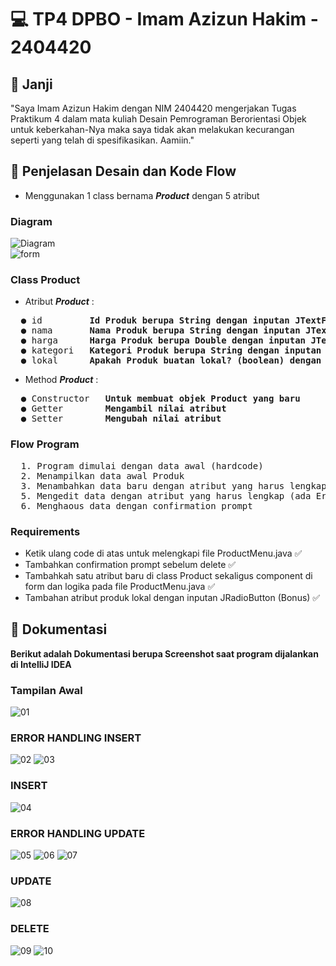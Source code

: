 # 💻 TP4 DPBO - Imam Azizun Hakim - 2404420


## 🤝 Janji
"Saya Imam Azizun Hakim dengan NIM 2404420 mengerjakan Tugas Praktikum 4 dalam mata kuliah Desain Pemrograman Berorientasi Objek untuk keberkahan-Nya maka saya tidak akan melakukan kecurangan seperti yang telah di spesifikasikan. Aamiin."


## 🔀 Penjelasan Desain dan Kode Flow
- Menggunakan 1 class bernama **_Product_** dengan 5 atribut

### Diagram
![Diagram](Ddiagram.png)  
![form](form.png)  

### Class Product
- Atribut **_Product_** :
<pre>
  ● id         <strong>Id Produk berupa String dengan inputan JTextField</strong>
  ● nama       <strong>Nama Produk berupa String dengan inputan JTextField</strong>
  ● harga      <strong>Harga Produk berupa Double dengan inputan JTextField</strong>
  ● kategori   <strong>Kategori Produk berupa String dengan inputan JComboBox</strong>
  ● lokal      <strong>Apakah Produk buatan lokal? (boolean) dengan inputan JRadioButton</strong>
</pre>
- Method **_Product_** :
<pre>
  ● Constructor   <strong>Untuk membuat objek Product yang baru</strong>
  ● Getter        <strong>Mengambil nilai atribut</strong>
  ● Setter        <strong>Mengubah nilai atribut</strong>
</pre>
  
### Flow Program
<pre>
  1. Program dimulai dengan data awal (hardcode)
  2. Menampilkan data awal Produk
  3. Menambahkan data baru dengan atribut yang harus lengkap (ada Error Handling)
  5. Mengedit data dengan atribut yang harus lengkap (ada Error Handling)
  6. Menghaous data dengan confirmation prompt
</pre>
 
### Requirements
  - Ketik ulang code di atas untuk melengkapi file ProductMenu.java ✅
  - Tambahkan confirmation prompt sebelum delete ✅
  - Tambahkah satu atribut baru di class Product sekaligus component di form dan logika pada file ProductMenu.java ✅
  - Tambahan atribut produk lokal dengan inputan JRadioButton (Bonus) ✅
    
## 📝 Dokumentasi
**Berikut adalah Dokumentasi berupa Screenshot saat program dijalankan di IntelliJ IDEA**

### Tampilan Awal
![01](Dokumentasi/01.png)

### ERROR HANDLING INSERT
![02](Dokumentasi/02.png)
![03](Dokumentasi/03.png)

### INSERT
![04](Dokumentasi/04.png)

### ERROR HANDLING UPDATE
![05](Dokumentasi/05.png)
![06](Dokumentasi/06.png)
![07](Dokumentasi/07.png)

### UPDATE
![08](Dokumentasi/08.png)

### DELETE
![09](Dokumentasi/09.png)
![10](Dokumentasi/10.png)
